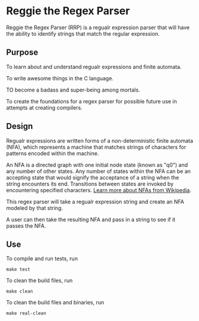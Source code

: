 Reggie the Regex Parser
=======================

Reggie the Regex Parser (RRP) is a regualr expression parser that will have the ability to identify strings that match the regular expression.

Purpose
-------

To learn about and understand regualr expressions and finite automata.

To write awesome things in the C language.

TO become a badass and super-being among mortals.

To create the foundations for a regex parser for possible future use in attempts at creating compilers.

Design
------

Regualr expressions are written forms of a non-deterministic finite automata (NFA), which represents a machine that matches strings of characters for patterns encoded within the machine.

An NFA is a directed graph with one initial node state (known as "q0") and any number of other states. Any number of states within the NFA can be an accepting state that would signify the acceptance of a string when the string encounters its end. Transitions between states are invoked by encountering specified characters. [Learn more about NFAs from Wikipedia](http://en.wikipedia.org/wiki/Nondeterministic_finite_automaton).

This regex parser will take a regualr expression string and create an NFA modeled by that string.

A user can then take the resulting NFA and pass in a string to see if it passes the NFA.

Use
---

To compile and run tests, run

	make test

To clean the build files, run

	make clean

To clean the build files and binaries, run

	make real-clean